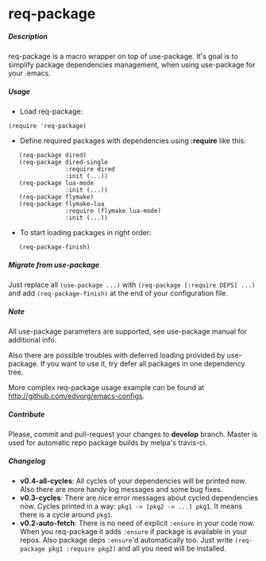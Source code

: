 req-package
===========

##### Description

req-package is a macro wrapper on top of use-package.
It's goal is to simplify package dependencies management,
when using use-package for your .emacs.

##### Usage

* Load req-package:

```elisp
(require 'req-package)
```

* Define required packages with dependencies using **:require** like this:

```elisp
   (req-package dired)
   (req-package dired-single
                :require dired
                :init (...))
   (req-package lua-mode
                :init (...))
   (req-package flymake)
   (req-package flymake-lua
                :require (flymake lua-mode)
                :init (...))
```
* To start loading packages in right order:

```elisp
   (req-package-finish)
```

##### Migrate from use-package

Just replace all `(use-package ...)` with `(req-package [:require DEPS] ...)` and add `(req-package-finish)` at the end of your configuration file.

##### Note

All use-package parameters are supported, see use-package manual
for additional info.

Also there are possible troubles with deferred loading provided by use-package.
If you want to use it, try defer all packages in one dependency tree.

More complex req-package usage example can be found at http://github.com/edvorg/emacs-configs.

##### Contribute

Please, commit and pull-request your changes to **develop** branch.
Master is used for automatic repo package builds by melpa's travis-ci.

##### Changelog

* **v0.4-all-cycles**:
    All cycles of your dependencies will be printed now.
    Also there are more handy log messages and some bug fixes.
* **v0.3-cycles**:
    There are nice error messages about cycled dependencies now.
    Cycles printed in a way: `pkg1 -> [pkg2 -> ...] pkg1`.
    It means there is a cycle around `pkg1`.
* **v0.2-auto-fetch**:
    There is no need of explicit `:ensure` in your code now.
    When you req-package it adds `:ensure` if package is available in your repos.
    Also package deps `:ensure`'d automatically too.
    Just write `(req-package pkg1 :require pkg2)` and all you need will be installed.
